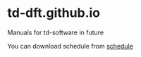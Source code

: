 # td-dft.github.io
Manuals for td-software in future

You can download schedule from [schedule](/DOC/2020-11/schedule.pdf)
